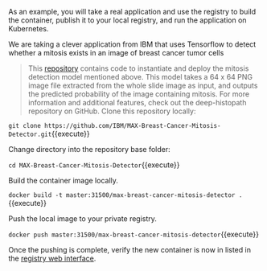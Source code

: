 As an example, you will take a real application and use the registry to build the container, publish it to your local registry, and run the application on Kubernetes.

We are taking a clever application from IBM that uses Tensorflow to detect whether a mitosis exists in an image of breast cancer tumor cells

> This [repository](https://github.com/IBM/MAX-Breast-Cancer-Mitosis-Detector) contains code to instantiate and deploy the mitosis detection model mentioned above. This model takes a 64 x 64 PNG image file extracted from the whole slide image as input, and outputs the predicted probability of the image containing mitosis. For more information and additional features, check out the deep-histopath repository on GitHub.
Clone this repository locally:

`git clone https://github.com/IBM/MAX-Breast-Cancer-Mitosis-Detector.git`{{execute}}

Change directory into the repository base folder:

`cd MAX-Breast-Cancer-Mitosis-Detector`{{execute}}

Build the container image locally.

`docker build -t master:31500/max-breast-cancer-mitosis-detector .`{{execute}}

Push the local image to your private registry.

`docker push master:31500/max-breast-cancer-mitosis-detector`{{execute}}

Once the pushing is complete, verify the new container is now in listed in the [registry web interface](
https://[[HOST_SUBDOMAIN]]-31000-[[KATACODA_HOST]].environments.katacoda.com/).
